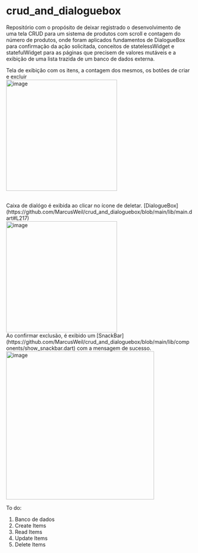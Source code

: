 # crud_and_dialoguebox
 
Repositório com o propósito de deixar registrado o desenvolvimento de uma tela CRUD para um sistema de produtos com scroll e contagem do número de produtos, onde foram aplicados fundamentos de DialogueBox para confirmação da ação solicitada, conceitos de statelessWidget e statefulWidget para as páginas que precisem de valores mutáveis e a exibição de uma lista trazida de um banco de dados externa.

Tela de exibição com os itens, a contagem dos mesmos, os botões de criar e excluir<br>
<img width="300" alt="image" src="https://user-images.githubusercontent.com/93293231/162997513-7ac1930b-29c4-4d91-8d54-968545f14a2d.png">

<br>
Caixa de dialógo é exibida ao clicar no ícone de deletar. [DialogueBox](https://github.com/MarcusWeil/crud_and_dialoguebox/blob/main/lib/main.dart#L217)<br>
<img width="300" alt="image" src="https://user-images.githubusercontent.com/93293231/162858085-ab508fa8-dc6a-4564-836a-bfad10507a54.png">
<br>
Ao confirmar exclusão, é exibido um [SnackBar](https://github.com/MarcusWeil/crud_and_dialoguebox/blob/main/lib/components/show_snackbar.dart) com a mensagem de sucesso.<br>
<img width="400" alt="image" src="https://user-images.githubusercontent.com/93293231/162859054-55033aa6-107e-48af-9a68-76d58148b6d3.png">

To do:
<ol>
 <li>Banco de dados</li>
 <li>Create Items</li>
 <li>Read Items</li>
 <li>Update Items</li>
 <li>Delete Items</li>
 </ol>

